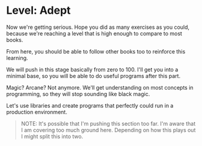 # Level: Adept

Now we're getting serious. Hope you did as many exercises as you could, because
we're reaching a level that is high enough to compare to most books.

From here, you should be able to follow other books too to reinforce this 
learning. 

We will push in this stage basically from zero to 100. I'll get you into a
minimal base, so you will be able to do useful programs after this part.

Magic? Arcane? Not anymore. We'll get understanding on most concepts in 
programming, so they will stop sounding like black magic.

Let's use libraries and create programs that perfectly could run
in a production environment.

> NOTE: It's possible that I'm pushing this section too far. I'm aware that I am
covering too much ground here. Depending on how this plays out I might split
this into two.
